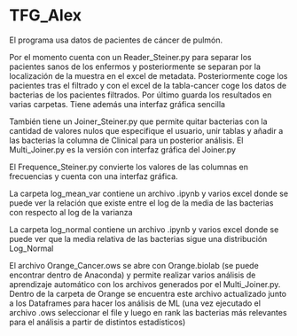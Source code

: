 # TFG_Alex

El programa usa datos de pacientes de cáncer de pulmón.

Por el momento cuenta con un Reader_Steiner.py para separar los pacientes sanos de los enfermos y posteriormente se separan por la localización de la muestra en el excel de metadata. Posteriormente coge los pacientes tras el filtrado y con el excel de la tabla-cancer coge los datos de bacterias de los pacientes filtrados. Por último guarda los resultados en varias carpetas. Tiene además una interfaz gráfica sencilla

También tiene un Joiner_Steiner.py que permite quitar bacterias con la cantidad de valores nulos que especifique el usuario, unir tablas y añadir a las bacterias la columna de Clinical para un posterior análisis.
El Multi_Joiner.py es la versión con interfaz gráfica del Joiner.py

El Frequence_Steiner.py convierte los valores de las columnas en frecuencias y cuenta con una interfaz gráfica.

La carpeta log_mean_var contiene un archivo .ipynb y varios excel donde se puede ver la relación que existe entre el log de la media de las bacterias con respecto al log de la varianza

La carpeta log_normal contiene un archivo .ipynb y varios excel donde se puede ver que la media relativa de las bacterias sigue una distribución Log_Normal

El archivo Orange_Cancer.ows se abre con Orange.biolab (se puede encontrar dentro de Anaconda) y permite realizar varios análisis de aprendizaje automático con los archivos generados por el Multi_Joiner.py. Dentro de la carpeta de Orange se encuentra este archivo actualizado junto a los Dataframes para hacer los análisis de ML (una vez ejecutado el archivo .ows seleccionar el file y luego en rank las bacterias más relevantes para el análisis a partir de distintos estadísticos)

